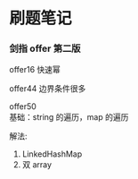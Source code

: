 # 刷题笔记

### 剑指 offer 第二版

offer16 快速幂

offer44 边界条件很多

offer50  
基础：string 的遍历，map 的遍历

解法:
1. LinkedHashMap
2. 双 array